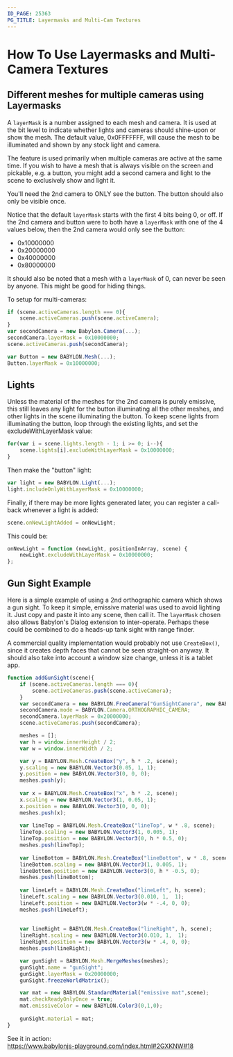 ```yaml
---
ID_PAGE: 25363
PG_TITLE: Layermasks and Multi-Cam Textures
---
```


# How To Use Layermasks and Multi-Camera Textures

## Different meshes for multiple cameras using Layermasks

A `layerMask` is a number assigned to each mesh and camera.  It is used at the bit level to indicate whether lights and cameras should shine-upon or show the mesh.  The default value, 0x0FFFFFFF, will cause the mesh to be illuminated and shown by any stock light and camera.

The feature is used primarily when multiple cameras are active at the same time.  If you wish to have a mesh that is always visible on the screen and pickable, e.g. a button, you might add a second camera and light to the scene to exclusively show and light it.  

You'll need the 2nd camera to ONLY see the button.  The button should also only be visible once. 

Notice that the default `layerMask` starts with the first 4 bits being 0, or off.  If the 2nd camera and button were to both have a `layerMask` with one of the 4 values below, then the 2nd camera would only see the button:
- 0x10000000
- 0x20000000
- 0x40000000
- 0x80000000

It should also be noted that a mesh with a `layerMask` of 0, can never be seen by anyone.  This might be good for hiding things.

To setup for multi-cameras:
```javascript
if (scene.activeCameras.length === 0){
    scene.activeCameras.push(scene.activeCamera);
}              
var secondCamera = new Babylon.Camera(...);
secondCamera.layerMask = 0x10000000;
scene.activeCameras.push(secondCamera);

var Button = new BABYLON.Mesh(...);
Button.layerMask = 0x10000000;
```            
## Lights
Unless the material of the meshes for the 2nd camera is purely emissive, this still leaves any light for the button illuminating all the other meshes, and other lights in the scene illuminating the button.  To keep scene lights from illuminating the button, loop through the existing lights, and set the excludeWithLayerMask value:
```javascript
for(var i = scene.lights.length - 1; i >= 0; i--){
    scene.lights[i].excludeWithLayerMask = 0x10000000;
}
```  
Then make the "button" light:
```javascript
var light = new BABYLON.Light(...);
light.includeOnlyWithLayerMask = 0x10000000;
```
Finally, if there may be more lights generated later, you can register a call-back whenever a light is added:
```javascript
scene.onNewLightAdded = onNewLight;
```  
This could be:
```javascript
onNewLight = function (newLight, positionInArray, scene) {
    newLight.excludeWithLayerMask = 0x10000000;
};
```  
## Gun Sight Example
Here is a simple example of using a 2nd orthographic camera which shows a gun sight.  To keep it simple, emissive material was used to avoid lighting it.  Just copy and paste it into any scene, then call it.  The `layerMask` chosen also allows Babylon's Dialog extension to inter-operate.  Perhaps these could be combined to do a heads-up tank sight with range finder.  

A commercial quality implementation would probably not use `CreateBox()`, since it creates depth faces that cannot be seen straight-on anyway.  It should also take into account a window size change, unless it is a tablet app.
```javascript
function addGunSight(scene){
    if (scene.activeCameras.length === 0){
        scene.activeCameras.push(scene.activeCamera);
    }              
    var secondCamera = new BABYLON.FreeCamera("GunSightCamera", new BABYLON.Vector3(0, 0, -50), scene);                
    secondCamera.mode = BABYLON.Camera.ORTHOGRAPHIC_CAMERA;
    secondCamera.layerMask = 0x20000000;
    scene.activeCameras.push(secondCamera);

    meshes = [];
    var h = window.innerHeight / 2;
    var w = window.innerWidth / 2;

    var y = BABYLON.Mesh.CreateBox("y", h * .2, scene);
    y.scaling = new BABYLON.Vector3(0.05, 1, 1);
    y.position = new BABYLON.Vector3(0, 0, 0);
    meshes.push(y);
    
    var x = BABYLON.Mesh.CreateBox("x", h * .2, scene);
    x.scaling = new BABYLON.Vector3(1, 0.05, 1);
    x.position = new BABYLON.Vector3(0, 0, 0);
    meshes.push(x);
        
    var lineTop = BABYLON.Mesh.CreateBox("lineTop", w * .8, scene);
    lineTop.scaling = new BABYLON.Vector3(1, 0.005, 1);
    lineTop.position = new BABYLON.Vector3(0, h * 0.5, 0);
    meshes.push(lineTop);
    
    var lineBottom = BABYLON.Mesh.CreateBox("lineBottom", w * .8, scene);
    lineBottom.scaling = new BABYLON.Vector3(1, 0.005, 1);
    lineBottom.position = new BABYLON.Vector3(0, h * -0.5, 0);
    meshes.push(lineBottom);
    
    var lineLeft = BABYLON.Mesh.CreateBox("lineLeft", h, scene);
    lineLeft.scaling = new BABYLON.Vector3(0.010, 1,  1);
    lineLeft.position = new BABYLON.Vector3(w * -.4, 0, 0);
    meshes.push(lineLeft);
    
    
    var lineRight = BABYLON.Mesh.CreateBox("lineRight", h, scene);
    lineRight.scaling = new BABYLON.Vector3(0.010, 1,  1);
    lineRight.position = new BABYLON.Vector3(w * .4, 0, 0);
    meshes.push(lineRight);

    var gunSight = BABYLON.Mesh.MergeMeshes(meshes);
    gunSight.name = "gunSight";
    gunSight.layerMask = 0x20000000;
    gunSight.freezeWorldMatrix();

    var mat = new BABYLON.StandardMaterial("emissive mat",scene);
    mat.checkReadyOnlyOnce = true;
    mat.emissiveColor = new BABYLON.Color3(0,1,0);
    
    gunSight.material = mat;
}
```

See it in action:  
 https://www.babylonjs-playground.com/index.html#2GXKNW#18

